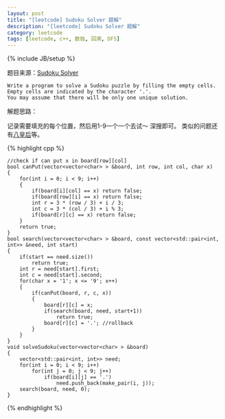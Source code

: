 ```yaml
---
layout: post
title: "[leetcode] Sudoku Solver 题解"
description: "[leetcode] Sudoku Solver 题解"
category: leetcode 
tags: [leetcode, c++, 数独, 回溯, DFS]
---
```

{% include JB/setup %}


题目来源：[Sudoku Solver](https://oj.leetcode.com/problems/sudoku-solver/)

>
	Write a program to solve a Sudoku puzzle by filling the empty cells.
	Empty cells are indicated by the character '.'.
	You may assume that there will be only one unique solution.

解题思路：

记录需要填充的每个位置，然后用1-9一个一个去试～ 深搜即可。 类似的问题还有[八皇后](http://tl3shi.github.io/leetcode/n-queens.html)等。

{% highlight cpp %}
	
	//check if can put x in board[row][col]
    bool canPut(vector<vector<char> > &board, int row, int col, char x)
    {
        for(int i = 0; i < 9; i++)
        {
            if(board[i][col] == x) return false;
            if(board[row][i] == x) return false;
            int r = 3 * (row / 3) + i / 3;
            int c = 3 * (col / 3) + i % 3;
            if(board[r][c] == x) return false;
        }
        return true;
    } 
    bool search(vector<vector<char> > &board, const vector<std::pair<int, int>> &need, int start)
    {
        if(start == need.size())
            return true;
        int r = need[start].first;
        int c = need[start].second;
        for(char x = '1'; x <= '9'; x++)
        {
            if(canPut(board, r, c, x))
            {
                board[r][c] = x;
                if(search(board, need, start+1))
                    return true;
                board[r][c] = '.'; //rollback
            }
        }
    }
    void solveSudoku(vector<vector<char> > &board) 
    {
        vector<std::pair<int, int>> need;
        for(int i = 0; i < 9; i++)
            for(int j = 0; j < 9; j++)
                if(board[i][j] == '.')
                    need.push_back(make_pair(i, j));
        search(board, need, 0);
    }
{% endhighlight %}
 
